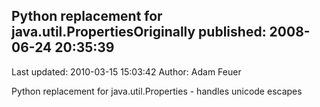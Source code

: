 ## Python replacement for java.util.PropertiesOriginally published: 2008-06-24 20:35:39 
Last updated: 2010-03-15 15:03:42 
Author: Adam Feuer 
 
Python replacement for java.util.Properties - handles unicode escapes